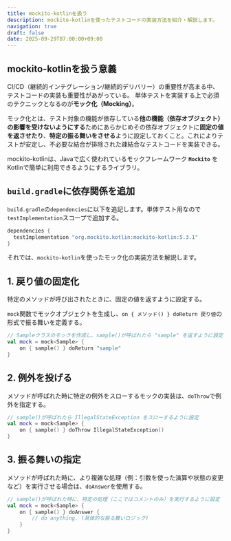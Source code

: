 ```yaml
---
title: mockito-kotlinを扱う
description: mockito-kotlinを使ったテストコードの実装方法を紹介・解説します。
navigation: true
draft: false
date: 2025-09-29T07:00:00+09:00
---
```


## mockito-kotlinを扱う意義

CI/CD（継続的インテグレーション/継続的デリバリー）の重要性が高まる中、テストコードの実装も重要性があがっている。
単体テストを実装する上で必須のテクニックとなるのが**モック化（Mocking）**。

モック化とは、テスト対象の機能が依存している**他の機能（依存オブジェクト）の影響を受けないようにする**ためにあらかじめその依存オブジェクトに**固定の値を返させたり**、**特定の振る舞いをさせる**ように設定しておくこと。これによりテストが安定し、不必要な結合が排除された疎結合なテストコードを実装できる。

mockito-kotlinは、Javaで広く使われているモックフレームワーク **`Mockito`** をKotlinで簡単に利用できるようにするライブラリ。

## `build.gradle`に依存関係を追加

`build.gradle`の`dependencies`に以下を追記します。単体テスト用なので`testImplementation`スコープで追加する。

```gradle
dependencies {
  testImplementation "org.mockito.kotlin:mockito-kotlin:5.3.1"
}
```

それでは、`mockito-kotlin`を使ったモック化の実装方法を解説します。

## 1. 戻り値の固定化

特定のメソッドが呼び出されたときに、固定の値を返すように設定する。

`mock`関数でモックオブジェクトを生成し、`on { メソッド() } doReturn 戻り値`の形式で振る舞いを定義する。

```kotlin
// Sampleクラスのモックを作成し、sample()が呼ばれたら "sample" を返すように設定
val mock = mock<Sample> {
    on { sample() } doReturn "sample"
}
```

## 2. 例外を投げる

メソッドが呼ばれた時に特定の例外をスローするモックの実装は、`doThrow`で例外を指定する。

```kotlin
// sample()が呼ばれたら IllegalStateException をスローするように設定
val mock = mock<Sample> {
    on { sample() } doThrow IllegalStateException()
}
```

## 3\. 振る舞いの指定

メソッドが呼ばれた時に、より複雑な処理（例：引数を使った演算や状態の変更など）を実行させる場合は、`doAnswer`を使用する。

```kotlin
// sample()が呼ばれた時に、特定の処理（ここではコメントのみ）を実行するように設定
val mock = mock<Sample> {
    on { sample() } doAnswer {
        // do anything. (具体的な振る舞いロジック)
    }
}
```